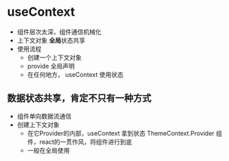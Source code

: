 # useContext

- 组件层次太深，组件通信机械化
- 上下文对象    **全局**状态共享
- 使用流程
    - 创建一个上下文对象
    - provide 全局声明
    - 在任何地方， useContext 使用状态

## 数据状态共享，肯定不只有一种方式
- 组件单向数据流通信
- 创建上下文对象
    - 在它Provider的内部，useContext 拿到状态
    ThemeContext.Provider 组件，react的一贯作风，将组件进行到底
    - 一般在全局使用